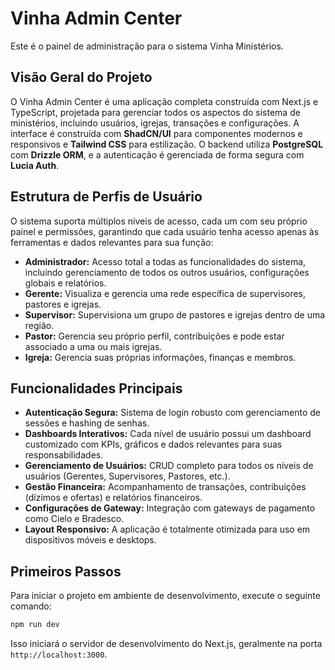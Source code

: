 
# Vinha Admin Center

Este é o painel de administração para o sistema Vinha Ministérios.

## Visão Geral do Projeto

O Vinha Admin Center é uma aplicação completa construída com Next.js e TypeScript, projetada para gerenciar todos os aspectos do sistema de ministérios, incluindo usuários, igrejas, transações e configurações. A interface é construída com **ShadCN/UI** para componentes modernos e responsivos e **Tailwind CSS** para estilização. O backend utiliza **PostgreSQL** com **Drizzle ORM**, e a autenticação é gerenciada de forma segura com **Lucia Auth**.

## Estrutura de Perfis de Usuário

O sistema suporta múltiplos níveis de acesso, cada um com seu próprio painel e permissões, garantindo que cada usuário tenha acesso apenas às ferramentas e dados relevantes para sua função:

-   **Administrador:** Acesso total a todas as funcionalidades do sistema, incluindo gerenciamento de todos os outros usuários, configurações globais e relatórios.
-   **Gerente:** Visualiza e gerencia uma rede específica de supervisores, pastores e igrejas.
-   **Supervisor:** Supervisiona um grupo de pastores e igrejas dentro de uma região.
-   **Pastor:** Gerencia seu próprio perfil, contribuições e pode estar associado a uma ou mais igrejas.
-   **Igreja:** Gerencia suas próprias informações, finanças e membros.

## Funcionalidades Principais

-   **Autenticação Segura:** Sistema de login robusto com gerenciamento de sessões e hashing de senhas.
-   **Dashboards Interativos:** Cada nível de usuário possui um dashboard customizado com KPIs, gráficos e dados relevantes para suas responsabilidades.
-   **Gerenciamento de Usuários:** CRUD completo para todos os níveis de usuários (Gerentes, Supervisores, Pastores, etc.).
-   **Gestão Financeira:** Acompanhamento de transações, contribuições (dízimos e ofertas) e relatórios financeiros.
-   **Configurações de Gateway:** Integração com gateways de pagamento como Cielo e Bradesco.
-   **Layout Responsivo:** A aplicação é totalmente otimizada para uso em dispositivos móveis e desktops.

## Primeiros Passos

Para iniciar o projeto em ambiente de desenvolvimento, execute o seguinte comando:

```bash
npm run dev
```

Isso iniciará o servidor de desenvolvimento do Next.js, geralmente na porta `http://localhost:3000`.
